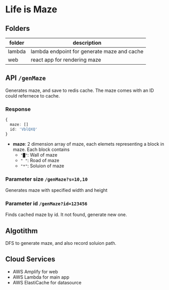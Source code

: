 # Life is Maze

## Folders

| folder | description |
| -      | -  |
| lambda | lambda endpoint for generate maze and cache |
| web    | react app for rendering maze |

## API `/genMaze`

Generates maze, and save to redis cache. The maze comes with an ID could refernece to cache.

### Response

```ts
{
  maze: []
  id: 'VblQXQ'
}
```

- **maze**: 2 dimension array of maze, each elemets representing a block in maze. Each block contains
  - `"█"`: Wall of maze
  - `" "`: Road of maze
  - `"*"`: Soluion of maze

### Parameter size `/genMaze?s=10,10`

Generates maze with specified width and height

### Parameter id `/genMaze?id=123456`

Finds cached maze by id. It not found, generate new one.

## Algotithm

DFS to generate maze, and also record soluion path.

## Cloud Services

- AWS Amplify for web
- AWS Lambda for main app
- AWS ElastiCache for datasource
